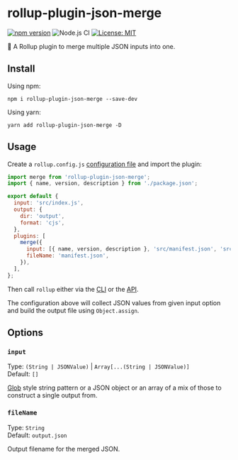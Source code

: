 # rollup-plugin-json-merge

[![npm version][package-version-badge]][package-version]
![Node.js CI](https://github.com/karolis-sh/rollup-plugin-json-merge/workflows/Node.js%20CI/badge.svg)
[![License: MIT](https://img.shields.io/badge/license-mit-yellow.svg)](https://opensource.org/licenses/MIT)

🍣 A Rollup plugin to merge multiple JSON inputs into one.

## Install

Using npm:

```console
npm i rollup-plugin-json-merge --save-dev
```

Using yarn:

```console
yarn add rollup-plugin-json-merge -D
```

## Usage

Create a `rollup.config.js` [configuration file](https://www.rollupjs.org/guide/en/#configuration-files)
and import the plugin:

```js
import merge from 'rollup-plugin-json-merge';
import { name, version, description } from './package.json';

export default {
  input: 'src/index.js',
  output: {
    dir: 'output',
    format: 'cjs',
  },
  plugins: [
    merge({
      input: [{ name, version, description }, 'src/manifest.json', 'src/data/*.json'],
      fileName: 'manifest.json',
    }),
  ],
};
```

Then call `rollup` either via the [CLI](https://www.rollupjs.org/guide/en/#command-line-reference)
or the [API](https://www.rollupjs.org/guide/en/#javascript-api).

The configuration above will collect JSON values from given input option and
build the output file using `Object.assign`.

## Options

### `input`

Type: `(String | JSONValue)` | `Array[...(String | JSONValue)]`<br>
Default: `[]`

[Glob](https://www.npmjs.com/package/glob) style string pattern or a JSON object
or an array of a mix of those to construct a single output from.

### `fileName`

Type: `String`<br>
Default: `output.json`

Output filename for the merged JSON.

[package-version-badge]: https://badge.fury.io/js/rollup-plugin-json-merge.svg
[package-version]: https://www.npmjs.com/package/rollup-plugin-json-merge
